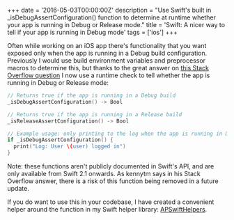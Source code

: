 +++
date = '2016-05-03T00:00:00Z'
description = "Use Swift's built in _isDebugAssertConfiguration() function to determine at runtime whether your app is running in Debug or Release mode."
title = 'Swift: A nicer way to tell if your app is running in Debug mode'
tags = ['ios']
+++

Often while working on an iOS app there's functionality that you want exposed only when the app is running in a Debug build configuration. Previously I would use build environment variables and preprocessor macros to determine this, but thanks to the great answer on [this Stack Overflow question](http://stackoverflow.com/a/34532569/1432982) I now use a runtime check to tell whether the app is running in Debug or Release mode:

```swift
// Returns true if the app is running in a Debug build
_isDebugAssertConfiguration() -> Bool

// Returns true if the app is running in a Release build
_isReleaseAssertConfiguration() -> Bool

// Example usage: only printing to the log when the app is running in Debug
if _isDebugAssertConfiguration() {
  print("Log: User \(user) logged in")
}
```

Note: these functions aren't publicly documented in Swift's API, and are only available from Swift 2.1 onwards. As kennytm says in his Stack Overflow answer, there is a risk of this function being removed in a future update.

If you do want to use this in your codebase, I have created a convenient helper around the function in my Swift helper library: [APSwiftHelpers](https://github.com/alexpls/APSwiftHelpers).
